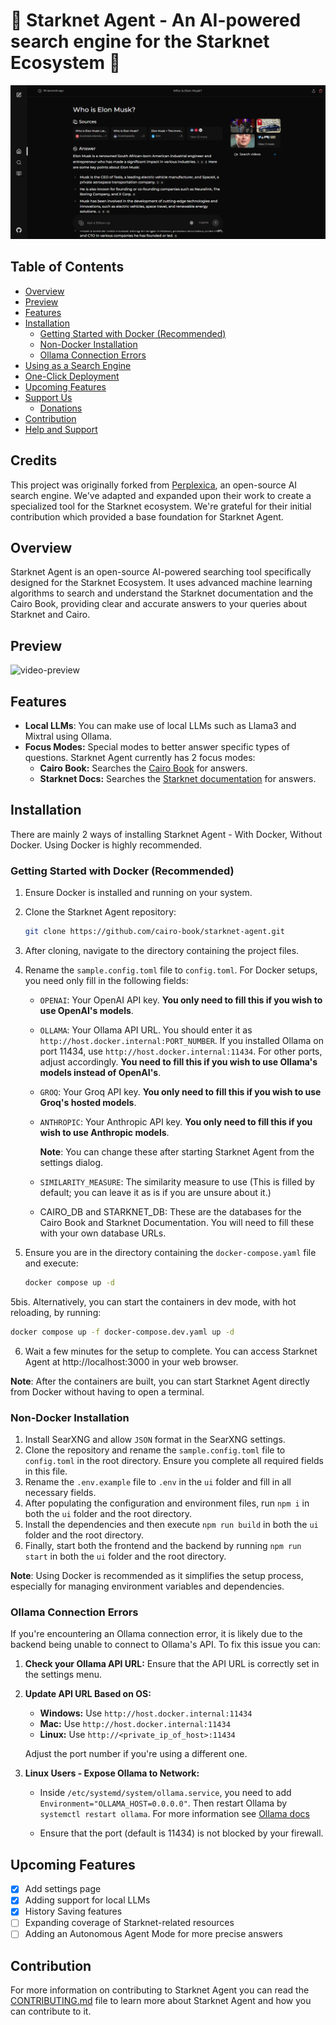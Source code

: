# 🚀 Starknet Agent - An AI-powered search engine for the Starknet Ecosystem 🔎 <!-- omit in toc -->

![preview](.assets/perplexica-screenshot.png)

## Table of Contents <!-- omit in toc -->

- [Overview](#overview)
- [Preview](#preview)
- [Features](#features)
- [Installation](#installation)
  - [Getting Started with Docker (Recommended)](#getting-started-with-docker-recommended)
  - [Non-Docker Installation](#non-docker-installation)
  - [Ollama Connection Errors](#ollama-connection-errors)
- [Using as a Search Engine](#using-as-a-search-engine)
- [One-Click Deployment](#one-click-deployment)
- [Upcoming Features](#upcoming-features)
- [Support Us](#support-us)
  - [Donations](#donations)
- [Contribution](#contribution)
- [Help and Support](#help-and-support)

## Credits

This project was originally forked from [Perplexica](https://github.com/ItzCrazyKns/Perplexica), an open-source AI search engine. We've adapted and expanded upon their work to create a specialized tool for the Starknet ecosystem. We're grateful for their initial contribution which provided a base foundation for Starknet Agent.

## Overview

Starknet Agent is an open-source AI-powered searching tool specifically designed for the Starknet Ecosystem. It uses advanced machine learning algorithms to search and understand the Starknet documentation and the Cairo Book, providing clear and accurate answers to your queries about Starknet and Cairo.

## Preview

![video-preview](.assets/perplexica-preview.gif)

## Features

- **Local LLMs**: You can make use of local LLMs such as Llama3 and Mixtral using Ollama.
- **Focus Modes:** Special modes to better answer specific types of questions. Starknet Agent currently has 2 focus modes:
  - **Cairo Book:** Searches the [Cairo Book](https://book.cairo-lang.org) for answers.
  - **Starknet Docs:** Searches the [Starknet documentation](https://docs.starknet.io) for answers.

## Installation

There are mainly 2 ways of installing Starknet Agent - With Docker, Without Docker. Using Docker is highly recommended.

### Getting Started with Docker (Recommended)

1. Ensure Docker is installed and running on your system.
2. Clone the Starknet Agent repository:

   ```bash
   git clone https://github.com/cairo-book/starknet-agent.git
   ```

3. After cloning, navigate to the directory containing the project files.

4. Rename the `sample.config.toml` file to `config.toml`. For Docker setups, you need only fill in the following fields:

   - `OPENAI`: Your OpenAI API key. **You only need to fill this if you wish to use OpenAI's models**.
   - `OLLAMA`: Your Ollama API URL. You should enter it as `http://host.docker.internal:PORT_NUMBER`. If you installed Ollama on port 11434, use `http://host.docker.internal:11434`. For other ports, adjust accordingly. **You need to fill this if you wish to use Ollama's models instead of OpenAI's**.
   - `GROQ`: Your Groq API key. **You only need to fill this if you wish to use Groq's hosted models**.
   - `ANTHROPIC`: Your Anthropic API key. **You only need to fill this if you wish to use Anthropic models**.

     **Note**: You can change these after starting Starknet Agent from the settings dialog.

   - `SIMILARITY_MEASURE`: The similarity measure to use (This is filled by default; you can leave it as is if you are unsure about it.)
   - CAIRO_DB and STARKNET_DB: These are the databases for the Cairo Book and Starknet Documentation. You will need to fill these with your own database URLs.

5. Ensure you are in the directory containing the `docker-compose.yaml` file and execute:

   ```bash
   docker compose up -d
   ```

5bis. Alternatively, you can start the containers in dev mode, with hot reloading, by running:

```bash
docker compose up -f docker-compose.dev.yaml up -d
```

6. Wait a few minutes for the setup to complete. You can access Starknet Agent at http://localhost:3000 in your web browser.

**Note**: After the containers are built, you can start Starknet Agent directly from Docker without having to open a terminal.

### Non-Docker Installation

1. Install SearXNG and allow `JSON` format in the SearXNG settings.
2. Clone the repository and rename the `sample.config.toml` file to `config.toml` in the root directory. Ensure you complete all required fields in this file.
3. Rename the `.env.example` file to `.env` in the `ui` folder and fill in all necessary fields.
4. After populating the configuration and environment files, run `npm i` in both the `ui` folder and the root directory.
5. Install the dependencies and then execute `npm run build` in both the `ui` folder and the root directory.
6. Finally, start both the frontend and the backend by running `npm run start` in both the `ui` folder and the root directory.

**Note**: Using Docker is recommended as it simplifies the setup process, especially for managing environment variables and dependencies.

### Ollama Connection Errors

If you're encountering an Ollama connection error, it is likely due to the backend being unable to connect to Ollama's API. To fix this issue you can:

1. **Check your Ollama API URL:** Ensure that the API URL is correctly set in the settings menu.
2. **Update API URL Based on OS:**

   - **Windows:** Use `http://host.docker.internal:11434`
   - **Mac:** Use `http://host.docker.internal:11434`
   - **Linux:** Use `http://<private_ip_of_host>:11434`

   Adjust the port number if you're using a different one.

3. **Linux Users - Expose Ollama to Network:**

   - Inside `/etc/systemd/system/ollama.service`, you need to add `Environment="OLLAMA_HOST=0.0.0.0"`. Then restart Ollama by `systemctl restart ollama`. For more information see [Ollama docs](https://github.com/ollama/ollama/blob/main/docs/faq.md#setting-environment-variables-on-linux)

   - Ensure that the port (default is 11434) is not blocked by your firewall.

## Upcoming Features

- [x] Add settings page
- [x] Adding support for local LLMs
- [x] History Saving features
- [ ] Expanding coverage of Starknet-related resources
- [ ] Adding an Autonomous Agent Mode for more precise answers

## Contribution

For more information on contributing to Starknet Agent you can read the [CONTRIBUTING.md](CONTRIBUTING.md) file to learn more about Starknet Agent and how you can contribute to it.
